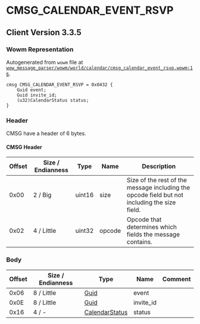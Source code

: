 # CMSG_CALENDAR_EVENT_RSVP

## Client Version 3.3.5

### Wowm Representation

Autogenerated from `wowm` file at [`wow_message_parser/wowm/world/calendar/cmsg_calendar_event_rsvp.wowm:16`](https://github.com/gtker/wow_messages/tree/main/wow_message_parser/wowm/world/calendar/cmsg_calendar_event_rsvp.wowm#L16).
```rust,ignore
cmsg CMSG_CALENDAR_EVENT_RSVP = 0x0432 {
    Guid event;
    Guid invite_id;
    (u32)CalendarStatus status;
}
```
### Header

CMSG have a header of 6 bytes.

#### CMSG Header

| Offset | Size / Endianness | Type   | Name   | Description |
| ------ | ----------------- | ------ | ------ | ----------- |
| 0x00   | 2 / Big           | uint16 | size   | Size of the rest of the message including the opcode field but not including the size field.|
| 0x02   | 4 / Little        | uint32 | opcode | Opcode that determines which fields the message contains.|

### Body

| Offset | Size / Endianness | Type | Name | Comment |
| ------ | ----------------- | ---- | ---- | ------- |
| 0x06 | 8 / Little | [Guid](../types/packed-guid.md) | event |  |
| 0x0E | 8 / Little | [Guid](../types/packed-guid.md) | invite_id |  |
| 0x16 | 4 / - | [CalendarStatus](calendarstatus.md) | status |  |

